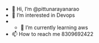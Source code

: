 - 👋 Hi, I’m @pittunarayanarao
- 👀 I’m interested in Devops
- - 🌱 I’m currently learning aws 
- 📫 How to reach me 8309692422

<!---
pittunarayanarao/pittunarayanarao is a ✨ special ✨ repository because its `README.md` (this file) appears on your GitHub profile.
You can click the Preview link to take a look at your changes.
--->
